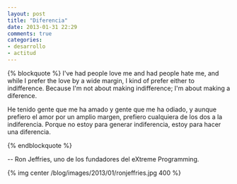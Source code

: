 ```yaml
---
layout: post
title: "Diferencia"
date: 2013-01-31 22:29
comments: true
categories: 
- desarrollo
- actitud
---
```


{% blockquote %}
I've had people love me and had people hate me, and while I prefer the love by a wide margin, I kind of prefer either to indifference. Because I'm not about making indifference; I'm about making a diference.


He tenido gente que me ha amado y gente que me ha odiado, y aunque prefiero el amor por un amplio margen, prefiero cualquiera de los dos a la indiferencia. Porque no estoy para generar indiferencia, estoy para hacer una diferencia.


{% endblockquote %}

-- Ron Jeffries, uno de los fundadores del eXtreme Programming.

{% img center /blog/images/2013/01/ronjeffries.jpg 400 %}

